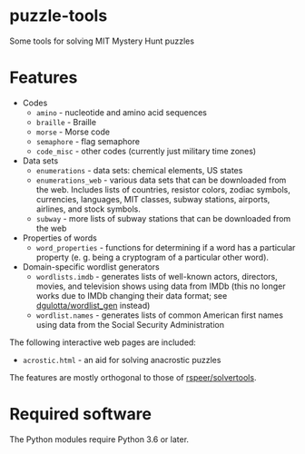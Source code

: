 puzzle-tools
============

Some tools for solving MIT Mystery Hunt puzzles

Features
========
* Codes
	* `amino` - nucleotide and amino acid sequences
	* `braille` - Braille
	* `morse` - Morse code
	* `semaphore` - flag semaphore
	* `code_misc` - other codes (currently just military time zones)
* Data sets
	* `enumerations` - data sets: chemical elements, US states
	* `enumerations_web` - various data sets that can be downloaded from the web.  Includes lists of countries, resistor colors, zodiac symbols, currencies, languages, MIT classes, subway stations, airports, airlines, and stock symbols.
	* `subway` -  more lists of subway stations that can be downloaded from the web
* Properties of words
	* `word_properties` - functions for determining if a word has a particular property (e. g. being a cryptogram of a particular other word).
* Domain-specific wordlist generators
	* `wordlists.imdb` - generates lists of well-known actors, directors, movies, and television shows using data from IMDb (this no longer works due to IMDb changing their data format; see [dgulotta/wordlist_gen](https://github.com/dgulotta/wordlist_gen) instead)
	* `wordlist.names` - generates lists of common American first names using data from the Social Security Administration

The following interactive web pages are included:
* `acrostic.html` - an aid for solving anacrostic puzzles

The features are mostly orthogonal to those of [rspeer/solvertools](https://github.com/rspeer/solvertools).

Required software
=================
The Python modules require Python 3.6 or later.
